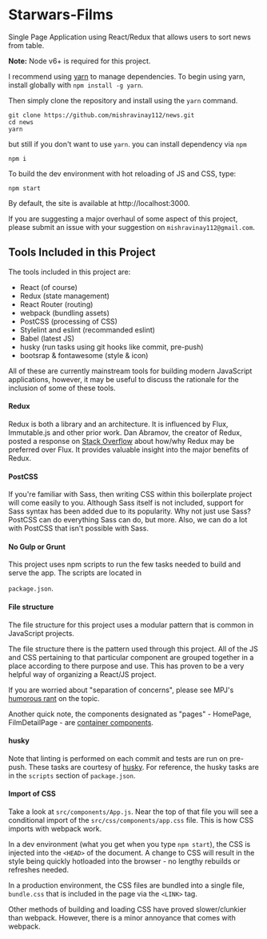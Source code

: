 # Starwars-Films
Single Page Application using React/Redux that allows users to sort news from table.

**Note:** Node v6+ is required for this project.

I recommend using [yarn](https://code.facebook.com/posts/1840075619545360) to manage dependencies. To begin using yarn, install globally with `npm install -g yarn`.

Then simply clone the repository and install using the `yarn` command.

```
git clone https://github.com/mishravinay112/news.git
cd news
yarn
```
but still if you don't want to use `yarn`. you can install dependency via `npm`

`npm i`

To build the dev environment with hot reloading of JS and CSS, type:

`npm start`

By default, the site is available at http://localhost:3000.



If you are suggesting a major overhaul of some aspect of this project, please submit an issue with your suggestion on `mishravinay112@gmail.com`.

## Tools Included in this Project

The tools included in this project are:

- React (of course)
- Redux (state management)
- React Router (routing)
- webpack (bundling assets)
- PostCSS (processing of CSS)
- Stylelint and eslint (recommanded eslint)
- Babel (latest JS)
- husky (run tasks using git hooks like commit, pre-push)
- bootsrap & fontawesome (style & icon)

All of these are currently mainstream tools for building modern JavaScript applications, however, it may be useful to discuss the rationale for the inclusion of some of these tools.

#### Redux
Redux is both a library and an architecture. It is influenced by Flux, Immutable.js and other prior work. Dan Abramov, the creator of Redux, posted a response on [Stack Overflow](http://stackoverflow.com/questions/32461229/why-use-redux-over-facebook-flux) about how/why Redux may be preferred over Flux. It provides valuable insight into the major benefits of Redux.

#### PostCSS
If you're familiar with Sass, then writing CSS within this boilerplate project will come easily to you. Although Sass itself is not included, support for Sass syntax has been added due to its popularity. Why not just use Sass? PostCSS can do everything Sass can do, but more. Also, we can do a lot with PostCSS that isn't possible with Sass.


#### No Gulp or Grunt
This project uses npm scripts to run the few tasks needed to build and serve the app. The scripts are located in

`package.json`.

#### File structure
The file structure for this project uses a modular pattern that is common in JavaScript projects.

The file structure there is the pattern used through this project. All of the JS and CSS pertaining to that particular component are grouped together in a place according to there purpose and use. This has proven to be a very helpful way of organizing a React/JS project.

If you are worried about "separation of concerns", please see MPJ's [humorous rant](https://www.youtube.com/watch?v=0ZNIQOO2sfA) on the topic.

Another quick note, the components designated as "pages" - HomePage, FilmDetailPage - are [container components](http://redux.js.org/docs/basics/UsageWithReact.html#presentational-and-container-components).

#### husky
Note that linting is performed on each commit and tests are run on pre-push. These tasks are courtesy of [husky](https://www.npmjs.com/package/husky). For reference, the husky tasks are in the `scripts` section of `package.json`.

#### Import of CSS
Take a look at `src/components/App.js`. Near the top of that file you will see a conditional import of the `src/css/components/app.css` file. This is how CSS imports with webpack work.

In a dev environment (what you get when you type `npm start`), the CSS is injected into the `<HEAD>` of the document. A change to CSS will result in the style being quickly hotloaded into the browser - no lengthy rebuilds or refreshes needed.

In a production environment, the CSS files are bundled into a single file, `bundle.css` that is included in the page via the `<LINK>` tag.

Other methods of building and loading CSS have proved slower/clunkier than webpack. However, there is a minor annoyance that comes with webpack.
